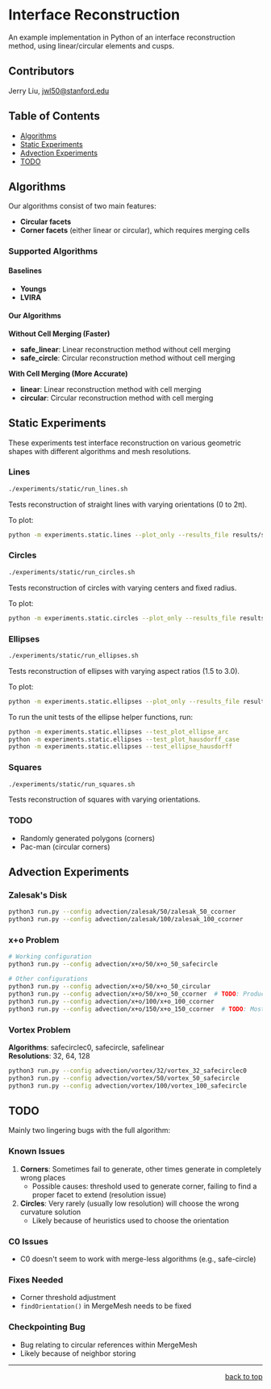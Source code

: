 # Interface Reconstruction

An example implementation in Python of an interface reconstruction method, using linear/circular elements and cusps.

## Contributors

Jerry Liu, jwl50@stanford.edu

## Table of Contents

- [Algorithms](#algorithms)
- [Static Experiments](#static-experiments)
- [Advection Experiments](#advection-experiments)
- [TODO](#todo)

## Algorithms

Our algorithms consist of two main features:
- **Circular facets**
- **Corner facets** (either linear or circular), which requires merging cells

### Supported Algorithms

#### Baselines
- **Youngs**
- **LVIRA**

#### Our Algorithms

**Without Cell Merging (Faster)**
- **safe_linear**: Linear reconstruction method without cell merging
- **safe_circle**: Circular reconstruction method without cell merging

**With Cell Merging (More Accurate)**
- **linear**: Linear reconstruction method with cell merging
- **circular**: Circular reconstruction method with cell merging

## Static Experiments

These experiments test interface reconstruction on various geometric shapes with different algorithms and mesh resolutions.

### Lines
```bash
./experiments/static/run_lines.sh
```
Tests reconstruction of straight lines with varying orientations (0 to 2π).

To plot:
```bash
python -m experiments.static.lines --plot_only --results_file results/static/line_reconstruction_results.txt
```

### Circles
```bash
./experiments/static/run_circles.sh
```
Tests reconstruction of circles with varying centers and fixed radius.

To plot:
```bash
python -m experiments.static.circles --plot_only --results_file results/static/circle_reconstruction_results.txt
```

### Ellipses
```bash
./experiments/static/run_ellipses.sh
```
Tests reconstruction of ellipses with varying aspect ratios (1.5 to 3.0).

To plot:
```bash
python -m experiments.static.ellipses --plot_only --results_file results/static/ellipse_reconstruction_results.txt
```

To run the unit tests of the ellipse helper functions, run:
```bash
python -m experiments.static.ellipses --test_plot_ellipse_arc
python -m experiments.static.ellipses --test_plot_hausdorff_case
python -m experiments.static.ellipses --test_ellipse_hausdorff
```

### Squares
```bash
./experiments/static/run_squares.sh
```
Tests reconstruction of squares with varying orientations.

### TODO
- Randomly generated polygons (corners)
- Pac-man (circular corners)

## Advection Experiments

### Zalesak's Disk
```bash
python3 run.py --config advection/zalesak/50/zalesak_50_ccorner
python3 run.py --config advection/zalesak/100/zalesak_100_ccorner
```

### x+o Problem
```bash
# Working configuration
python3 run.py --config advection/x+o/50/x+o_50_safecircle

# Other configurations
python3 run.py --config advection/x+o/50/x+o_50_circular
python3 run.py --config advection/x+o/50/x+o_50_ccorner  # TODO: Producing circular facets with inverted curvature and incorrect corners
python3 run.py --config advection/x+o/100/x+o_100_ccorner
python3 run.py --config advection/x+o/150/x+o_150_ccorner  # TODO: Mostly ok, but need to adjust corner threshold. Some corners failing and reforming
```

### Vortex Problem
**Algorithms**: safecirclec0, safecircle, safelinear  
**Resolutions**: 32, 64, 128

```bash
python3 run.py --config advection/vortex/32/vortex_32_safecirclec0
python3 run.py --config advection/vortex/50/vortex_50_safecircle
python3 run.py --config advection/vortex/100/vortex_100_safecircle
```

## TODO

Mainly two lingering bugs with the full algorithm:

### Known Issues
1. **Corners**: Sometimes fail to generate, other times generate in completely wrong places
   - Possible causes: threshold used to generate corner, failing to find a proper facet to extend (resolution issue)
2. **Circles**: Very rarely (usually low resolution) will choose the wrong curvature solution
   - Likely because of heuristics used to choose the orientation

### C0 Issues
- C0 doesn't seem to work with merge-less algorithms (e.g., safe-circle)

### Fixes Needed
- Corner threshold adjustment
- `findOrientation()` in MergeMesh needs to be fixed

### Checkpointing Bug
- Bug relating to circular references within MergeMesh
- Likely because of neighbor storing

---

<div align="right"><a href="#table-of-contents">back to top</a></div>